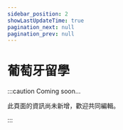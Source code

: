 ```yaml
---
sidebar_position: 2
showLastUpdateTime: true
pagination_next: null
pagination_prev: null
---
```


# 葡萄牙留學

:::caution Coming soon...

此頁面的資訊尚未新增，歡迎共同編輯。

:::